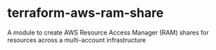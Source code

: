 # terraform-aws-ram-share
A module to create AWS Resource Access Manager (RAM) shares for resources across a multi-account infrastructure
